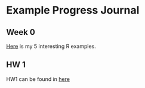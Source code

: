 # Example Progress Journal
## Week 0
[Here](http://htmlpreview.github.io/?https://github.com/BU-IE-582/fall18-ilkerkurtulus/blob/master/files/interesting_examples.html) is my 5 interesting R examples.

## HW 1 
HW1 can be found in [here](http://htmlpreview.github.io/?https://github.com/BU-IE-582/fall18-ilkerkurtulus/blob/master/files/hw1.html)
